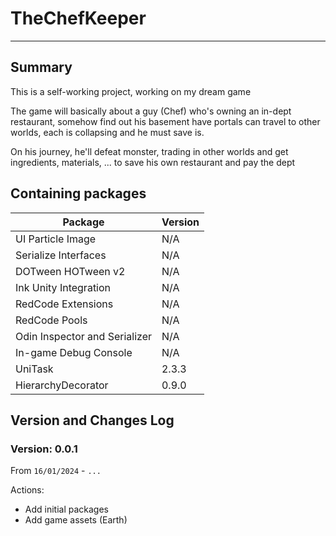 # TheChefKeeper

---
## Summary
This is a self-working project, working on my dream game

The game will basically about a guy (Chef) who's owning an in-dept restaurant, somehow find out his basement have portals can travel to other worlds, each is collapsing and he must save is.

On his journey, he'll defeat monster, trading in other worlds and get ingredients, materials, ... to save his own restaurant and pay the dept

## Containing packages
|Package| Version |
|---|---------|
|UI Particle Image| N/A     |
|Serialize Interfaces| N/A     |
|DOTween HOTween v2| N/A     |
|Ink Unity Integration| N/A     |
|RedCode Extensions| N/A     |
|RedCode Pools| N/A     |
|Odin Inspector and Serializer| N/A     |
|In-game Debug Console| N/A     |
|UniTask| 2.3.3   |
|HierarchyDecorator| 0.9.0   |

## Version and Changes Log
### Version: 0.0.1
From `16/01/2024` - `...`

Actions:
- Add initial packages
- Add game assets (Earth)